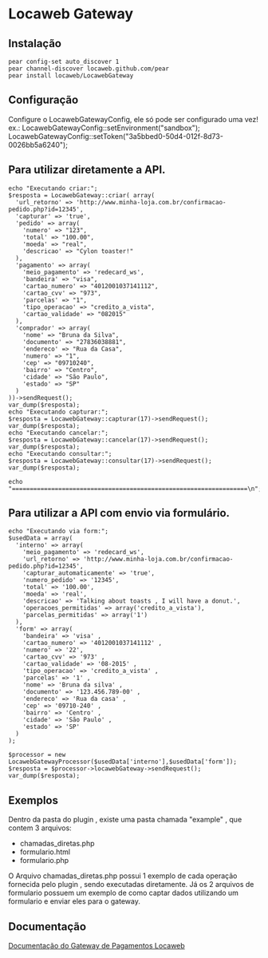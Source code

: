 # Locaweb Gateway

## Instalação
    pear config-set auto_discover 1
    pear channel-discover locaweb.github.com/pear
    pear install locaweb/LocawebGateway

## Configuração
Configure o LocawebGatewayConfig, ele só pode ser configurado uma vez!
ex.:
    LocawebGatewayConfig::setEnvironment("sandbox");
    LocawebGatewayConfig::setToken("3a5bbed0-50d4-012f-8d73-0026bb5a6240");

## Para utilizar diretamente a API.
    echo "Executando criar:";
    $resposta = LocawebGateway::criar( array(
      'url_retorno' => 'http://www.minha-loja.com.br/confirmacao-pedido.php?id=12345',
      'capturar' => 'true',
      'pedido' => array(
        'numero' => "123",
        'total' => "100.00",
        'moeda' => "real",
        'descricao' => "Cylon toaster!"
      ),
      'pagamento' => array(
        'meio_pagamento' => 'redecard_ws',
        'bandeira' => "visa",
        'cartao_numero' => "4012001037141112",
        'cartao_cvv' => "973",
        'parcelas' => "1",
        'tipo_operacao' => "credito_a_vista",
        'cartao_validade' => "082015"
      ),
      'comprador' => array(
        'nome' => "Bruna da Silva",
        'documento' => "27836038881",
        'endereco' => "Rua da Casa",
        'numero' => "1",
        'cep' => "09710240",
        'bairro' => "Centro",
        'cidade' => "São Paulo",
        'estado' => "SP"
      )
    ))->sendRequest();
    var_dump($resposta);
    echo "Executando capturar:";
    $resposta = LocawebGateway::capturar(17)->sendRequest();
    var_dump($resposta);
    echo "Executando cancelar:";
    $resposta = LocawebGateway::cancelar(17)->sendRequest();
    var_dump($resposta);
    echo "Executando consultar:";
    $resposta = LocawebGateway::consultar(17)->sendRequest();
    var_dump($resposta);
    
    echo "==================================================================\n";

## Para utilizar a API com envio via formulário.
    echo "Executando via form:";
    $usedData = array(
      'interno' => array(
        'meio_pagamento' => 'redecard_ws',
        'url_retorno' => 'http://www.minha-loja.com.br/confirmacao-pedido.php?id=12345',
        'capturar_automaticamente' => 'true',
        'numero_pedido' => '12345',
        'total' => '100.00',
        'moeda' => 'real',
        'descricao' => 'Talking about toasts , I will have a donut.',
        'operacoes_permitidas' => array('credito_a_vista'),
        'parcelas_permitidas' => array('1')
      ),
      'form' => array(
        'bandeira' => 'visa' ,
        'cartao_numero' => '4012001037141112' ,
        'numero' => '22',
        'cartao_cvv' => '973' ,
        'cartao_validade' => '08-2015' ,
        'tipo_operacao' => 'credito_a_vista' ,
        'parcelas' => '1' ,
        'nome' => 'Bruna da silva' ,
        'documento' => '123.456.789-00' ,
        'endereco' => 'Rua da casa' ,
        'cep' => '09710-240' ,
        'bairro' => 'Centro' ,
        'cidade' => 'São Paulo' ,
        'estado' => 'SP'
      )
    );
    
    $processor = new LocawebGatewayProcessor($usedData['interno'],$usedData['form']);
    $resposta = $processor->locawebGateway->sendRequest();
    var_dump($resposta);

## Exemplos
  Dentro da pasta do plugin , existe uma pasta chamada "example" , que contem 3 arquivos:
- chamadas_diretas.php
- formulario.html
- formulario.php

O Arquivo chamadas_diretas.php possui 1 exemplo de cada operação fornecida pelo plugin , sendo executadas diretamente.
Já os 2 arquivos de formulario possuem um exemplo de como captar dados utilizando um formulario e enviar eles para o gateway.

## Documentação

[Documentação do Gateway de Pagamentos Locaweb](http://docs.locawebgateway.com.br)

